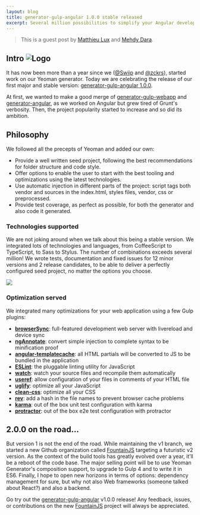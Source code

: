 ```yaml
---
layout: blog
title: generator-gulp-angular 1.0.0 stable released
excerpt: Several million possibilities to simplify your Angular development using the latest tools available
---
```


> This is a guest post by [Matthieu Lux](https://github.com/Swiip) and [Mehdy Dara](https://github.com/zckrs).

## Intro ![Logo](/assets/img/blog/generator-gulp-angular-logo.png)

It has now been more than a year since we ([@Swiip](https://twitter.com/Swiip) and [@zckrs](https://twitter.com/Zckrs)), started work on our Yeoman generator. Today we are celebrating the release of our first major and stable version: [generator-gulp-angular 1.0.0](https://www.npmjs.com/package/generator-gulp-angular).

At first, we wanted to make a good merge of [generator-gulp-webapp](https://github.com/yeoman/generator-gulp-webapp) and [generator-angular](https://github.com/yeoman/generator-angular), as we worked on Angular but grew tired of Grunt's verbosity. Then, the project popularity started to increase and so did its ambition.

## Philosophy

We followed all the precepts of Yeoman and added our own:
* Provide a well written seed project, following the best recommendations for folder structure and code style.
* Offer options to enable the user to start with the best tooling and optimizations using the latest technologies.
* Use automatic injection in different parts of the project: script tags both vendor and sources in the index.html, styles files, vendor, css or preprocessed.
* Provide test coverage, as perfect as possible, for both the generator and also code it generated.

### Technologies supported

We are not joking around when we talk about this being a stable version. We integrated lots of technologies and languages, from CoffeeScript to TypeScript, to Sass to Stylus. The number of combinations exceeds several million! We wrote tests, documentation and fixed issues for 12 minor versions and 2 release candidates, to be able to deliver a perfectly configured seed project, no matter the options you choose.

![](/assets/img/blog/technologies-gga.png)

### Optimization served

We integrated many optimizations for your web application using a few Gulp plugins:
* **[browserSync](http://www.browsersync.io/docs/gulp/)**: full-featured development web server with livereload and device sync
* **[ngAnnotate](https://github.com/Kagami/gulp-ng-annotate)**: convert simple injection to complete syntax to be minification proof
* **[angular-templatecache](https://github.com/miickel/gulp-angular-templatecache)**: all HTML partials will be converted to JS to be bundled in the application
* **[ESLint](https://github.com/adametry/gulp-eslint)**: the pluggable linting utility for JavaScript
* **[watch](https://github.com/gulpjs/gulp/blob/master/docs/API.md#gulpwatchglob--opts-tasks-or-gulpwatchglob--opts-cb)**: watch your source files and recompile them automatically
* **[useref](https://github.com/jonkemp/gulp-useref)**: allow configuration of your files in comments of your HTML file
* **[uglify](https://github.com/terinjokes/gulp-uglify)**: optimize all your JavaScript
* **[clean-css](https://github.com/murphydanger/gulp-minify-css)**: optimize all your CSS
* **[rev](https://github.com/sindresorhus/gulp-rev)**: add a hash in the file names to prevent browser cache problems
* **[karma](https://github.com/karma-runner/gulp-karma#tldr)**: out of the box unit test configuration with karma
* **[protractor](https://github.com/mllrsohn/gulp-protractor)**: out of the box e2e test configuration with protractor

## 2.0.0 on the road...

But version 1 is not the end of the road. While maintaining the v1 branch, we started a new Github organization called [FountainJS](https://github.com/FountainJS) targeting a futuristic v2 version. As the context of the build tools has greatly evolved over a year, it’ll be a reboot of the code base.
The major selling point will be to use Yeoman Generator's composition support, to upgrade to Gulp 4 and to write it in ES6. Finally, I hope to open new horizons in terms of options: dependency management for sure, but why not also Web frameworks (someone talked about React?) and also a backend.

Go try out the [generator-gulp-angular](https://www.npmjs.com/package/generator-gulp-angular) v1.0.0 release! Any feedback, issues, or contributions on the new [FountainJS](https://github.com/FountainJS) project will always be appreciated.
